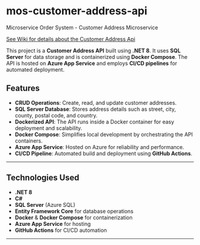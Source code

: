 # mos-customer-address-api
Microservice Order System - Customer Address Microservice

[See Wiki for details about the Customer Address Api](https://github.com/HammerheadShark666/mos-customer-address-api/wiki)

This project is a **Customer Address API** built using **.NET 8**. It uses **SQL Server** for data storage and is containerized using **Docker Compose**. The API is hosted on **Azure App Service** and employs **CI/CD pipelines** for automated deployment.

## Features

- **CRUD Operations**: Create, read, and update customer addresses.
- **SQL Server Database**: Stores address details such as street, city, county, postal code, and country.
- **Dockerized API**: The API runs inside a Docker container for easy deployment and scalability.
- **Docker Compose**: Simplifies local development by orchestrating the API containers.
- **Azure App Service**: Hosted on Azure for reliability and performance.
- **CI/CD Pipeline**: Automated build and deployment using **GitHub Actions**.

---

## Technologies Used

- **.NET 8**
- **C#**
- **SQL Server** (Azure SQL)
- **Entity Framework Core** for database operations
- **Docker** & **Docker Compose** for containerization
- **Azure App Service** for hosting
- **GitHub Actions** for CI/CD automation

---
